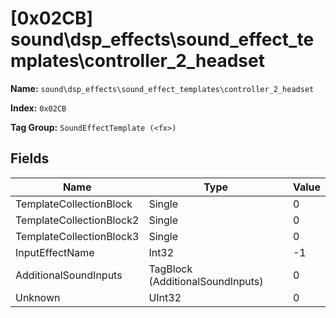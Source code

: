 # [0x02CB] sound\dsp_effects\sound_effect_templates\controller_2_headset

**Name:** ```sound\dsp_effects\sound_effect_templates\controller_2_headset```

**Index:** ```0x02CB```

**Tag Group:** ```SoundEffectTemplate (<fx>)```

## Fields

Name	| Type	| Value
---	|---	|---	|
TemplateCollectionBlock	|Single	|0
TemplateCollectionBlock2	|Single	|0
TemplateCollectionBlock3	|Single	|0
InputEffectName	|Int32	|-1
AdditionalSoundInputs	|TagBlock (AdditionalSoundInputs)	|0
Unknown	|UInt32	|0


